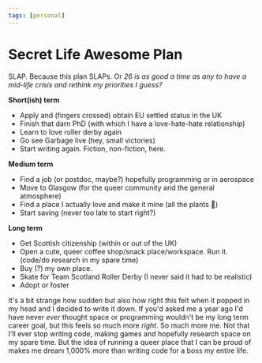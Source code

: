 ```yaml
---
tags: [personal]
---
```

Secret Life Awesome Plan
========================

SLAP. Because this plan SLAPs. Or *26 is as good a time as any to have a mid-life crisis and rethink my priorities I guess?*

**Short(ish) term**

* Apply and (fingers crossed) obtain EU settled status in the UK
* Finish that darn PhD (with which I have a love-hate-hate relationship)
* Learn to love roller derby again
* Go see Garbage live (hey, small victories)
* Start writing again. Fiction, non-fiction, here.

**Medium term**

* Find a job (or postdoc, maybe?) hopefully programming or in aerospace
* Move to Glasgow (for the queer community and the general atmosphere)
* Find a place I actually love and make it mine (all the plants 🌱)
* Start saving (never too late to start right?)
    
**Long term**

* Get Scottish citizenship (within or out of the UK)
* Open a cute, queer coffee shop/snack place/workspace. Run it. (code/do research in my spare time)
* Buy (?) my own place.
* Skate for Team Scotland Roller Derby (I never said it had to be realistic)
* Adopt or foster

It's a bit strange how sudden but also how right this felt when it popped in my head and I decided to write it down. If you'd asked me a year ago I'd have never *ever* thought space or programming wouldn't be my long term career goal, but this feels so much more *right*. So much more me. Not that I'll ever stop writing code, making games and hopefully research space on my spare time. But the idea of running a queer place that I can be proud of makes me dream 1,000% more than writing code for a boss my entire life.
    